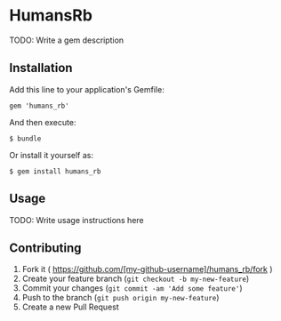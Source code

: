 # HumansRb

TODO: Write a gem description

## Installation

Add this line to your application's Gemfile:

    gem 'humans_rb'

And then execute:

    $ bundle

Or install it yourself as:

    $ gem install humans_rb

## Usage

TODO: Write usage instructions here

## Contributing

1. Fork it ( https://github.com/[my-github-username]/humans_rb/fork )
2. Create your feature branch (`git checkout -b my-new-feature`)
3. Commit your changes (`git commit -am 'Add some feature'`)
4. Push to the branch (`git push origin my-new-feature`)
5. Create a new Pull Request

